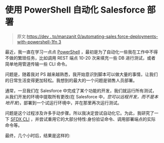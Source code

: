 # 使用 PowerShell 自动化 Salesforce 部署

> 原文:[https://dev . to/manzanit 0/automating-sales force-deployments-with-powershell-1fn 3](https://dev.to/manzanit0/automating-salesforce-deployments-with-powershell-1fn3)

最近，我一直在学习一点点 [PowerShell](https://docs.microsoft.com/en-us/powershell/) ，最初是为了自动化一些我在工作中不得不做的繁琐任务，比如调用 REST 端点 10-20 次来填充一些 DB 进行测试，或者简单地用管道传输一些 CLI 命令。

问题是，随着我对 PS 越来越熟悉，我开始意识到脚本可以做大量的事情，让我们的日常生活变得更加轻松。我想到的最大的一个问题是销售人员部署。

通常，一旦我们在 Salesforce 中完成了某个功能的开发，我们就运行所有测试，从我们开发的环境中提取所有更改(在 Salesforce 中，*您可以远程开发，而不是本地开发*)，部署到一个试运行环境中，并在那里再次运行测试。

问题是这个过程涉及许多手动步骤。所以我决定尝试自动化它。为此，我研究了一下 [SFDX CLI](https://developer.salesforce.com/tools/sfdxcli) ，并尝试重用它的大部分特性:身份验证命令、调用部署端点的实际命令等。

最终，几个小时后，结果是这样的: